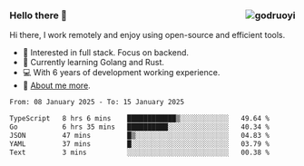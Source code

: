 ### Hello there 👋 <img align="right" src="https://github-readme-stats.vercel.app/api?username=godruoyi&show_icons=true" alt="godruoyi" />

Hi there, I work remotely and enjoy using open-source and efficient tools.

- 🔭 Interested in full stack. Focus on backend.
- 🌱 Currently learning Golang and Rust.
- 💻 With 6 years of development working experience.
- 👒 [About me more](https://godruoyi.com/posts/about-godruoyi).



<!--START_SECTION:waka-->

```txt
From: 08 January 2025 - To: 15 January 2025

TypeScript   8 hrs 6 mins    ████████████▒░░░░░░░░░░░░   49.64 %
Go           6 hrs 35 mins   ██████████░░░░░░░░░░░░░░░   40.34 %
JSON         47 mins         █▒░░░░░░░░░░░░░░░░░░░░░░░   04.83 %
YAML         37 mins         █░░░░░░░░░░░░░░░░░░░░░░░░   03.79 %
Text         3 mins          ░░░░░░░░░░░░░░░░░░░░░░░░░   00.38 %
```

<!--END_SECTION:waka-->
